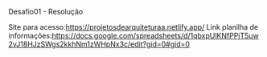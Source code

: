 Desafio01 - Resolução 

Site para acesso:https://projetosdearquiteturaa.netlify.app/
Link planilha de informações:https://docs.google.com/spreadsheets/d/1qbxpUlKNfPPjT5uw2vJ18HJzSWgs2kkhNm1zWHpNx3c/edit?gid=0#gid=0
